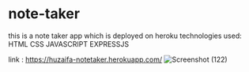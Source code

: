 # note-taker
this is a note taker app which is deployed on heroku 
technologies used: HTML CSS JAVASCRIPT EXPRESSJS 

link : https://huzaifa-notetaker.herokuapp.com/
![Screenshot (122)](https://user-images.githubusercontent.com/92401946/148716767-10da0ebf-5d7b-4f03-8aa9-89f2766e5d1b.png)
